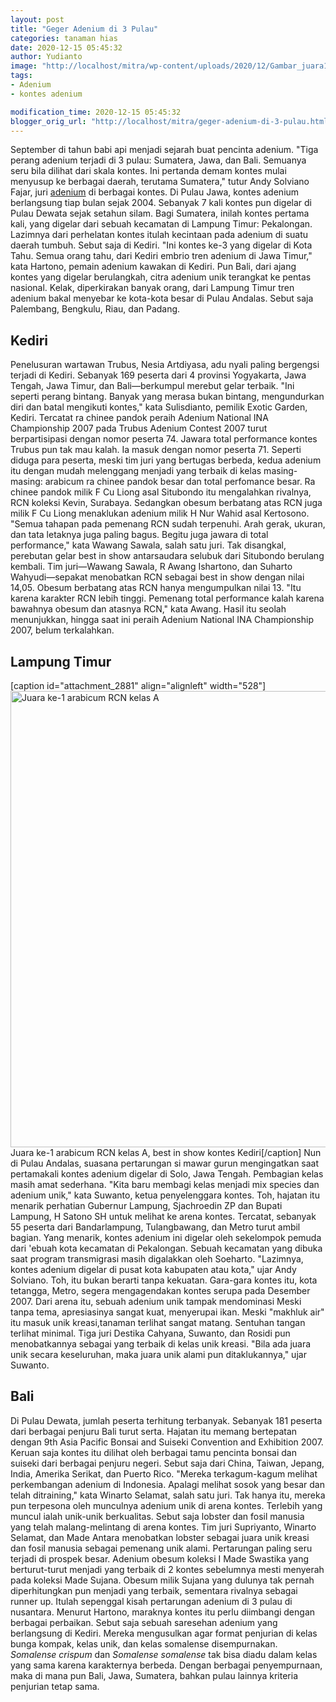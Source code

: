 ```yaml
---
layout: post
title: "Geger Adenium di 3 Pulau"
categories: tanaman hias
date: 2020-12-15 05:45:32
author: Yudianto
image: "http://localhost/mitra/wp-content/uploads/2020/12/Gambar_juara1_1024x536.jpg"
tags:
- Adenium
- kontes adenium

modification_time: 2020-12-15 05:45:32
blogger_orig_url: "http://localhost/mitra/geger-adenium-di-3-pulau.html"
---
```


September di tahun babi api menjadi sejarah buat pencinta adenium. "Tiga perang adenium terjadi di 3 pulau: Sumatera, Jawa, dan Bali. Semuanya seru bila dilihat dari skala kontes. Ini pertanda demam kontes mulai menyusup ke berbagai daerah, terutama Sumatera," tutur Andy Solviano Fajar, juri <a class="wpil_keyword_link " href="http://127.0.0.1/mitra/topik/adenium"  title="adenium" data-wpil-keyword-link="linked">adenium</a> di berbagai kontes.
Di Pulau Jawa, kontes adenium berlangsung tiap bulan sejak 2004. Sebanyak 7 kali kontes pun digelar di Pulau Dewata sejak setahun silam. Bagi Sumatera, inilah kontes pertama kali, yang digelar dari sebuah kecamatan di Lampung Timur: Pekalongan.
Lazimnya dari perhelatan kontes itulah kecintaan pada adenium di suatu daerah tumbuh. Sebut saja di Kediri. "Ini kontes ke-3 yang digelar di Kota Tahu. Semua orang tahu, dari Kediri embrio tren adenium di Jawa Timur," kata Hartono, pemain adenium kawakan di Kediri. Pun Bali, dari ajang kontes yang digelar berulangkah, citra adenium unik terangkat ke pentas nasional.
Kelak, diperkirakan banyak orang, dari Lampung Timur tren adenium bakal menyebar ke kota-kota besar di Pulau Andalas. Sebut saja Palembang, Bengkulu, Riau, dan Padang.
<h2 id="Kediri">Kediri</h2>
Penelusuran wartawan Trubus, Nesia Artdiyasa, adu nyali paling bergengsi terjadi di Kediri. Sebanyak 169 peserta dari 4 provinsi Yogyakarta, Jawa Tengah, Jawa Timur, dan Bali—berkumpul merebut gelar terbaik. "Ini seperti perang bintang. Banyak yang merasa bukan bintang, mengundurkan diri dan batal mengikuti kontes," kata Sulisdianto, pemilik Exotic Garden, Kediri.
Tercatat ra chinee pandok peraih Adenium National INA Championship 2007 pada Trubus Adenium Contest 2007 turut berpartisipasi dengan nomor peserta 74. Jawara total performance kontes Trubus pun tak mau kalah. Ia masuk dengan nomor peserta 71.
Seperti diduga para peserta, meski tim juri yang bertugas berbeda, kedua adenium itu dengan mudah melenggang menjadi yang terbaik di kelas masing-masing: arabicum ra chinee pandok besar dan total perfomance besar. Ra chinee pandok milik F Cu Liong asal Situbondo itu mengalahkan rivalnya, RCN koleksi Kevin, Surabaya. Sedangkan obesum berbatang atas RCN juga milik F Cu Liong menaklukan adenium milik H Nur Wahid asal Kertosono.
"Semua tahapan pada pemenang RCN sudah terpenuhi. Arah gerak, ukuran, dan tata letaknya juga paling bagus. Begitu juga jawara di total performance," kata Wawang Sawala, salah satu juri.
Tak disangkal, perebutan gelar best in show antarsaudara selubuk dari Situbondo berulang kembali. Tim juri—Wawang Sawala, R Awang Ishartono, dan Suharto Wahyudi—sepakat menobatkan RCN sebagai best in show dengan nilai 14,05. Obesum berbatang atas RCN hanya mengumpulkan nilai 13.
"Itu karena karakter RCN lebih tinggi. Pemenang total performance kalah karena bawahnya obesum dan atasnya RCN," kata Awang. Hasil itu seolah menunjukkan, hingga saat ini peraih Adenium National INA Championship 2007, belum terkalahkan.
<h2 id="Timur">Lampung Timur</h2>
[caption id="attachment_2881" align="alignleft" width="528"]<a href="http://127.0.0.1/mitra/wp-content/uploads/2020/12/Gambar_juara_556x768.jpg"><img class="wp-image-2881 size-full" src="http://127.0.0.1/mitra/wp-content/uploads/2020/12/Gambar_juara_556x768.jpg" alt="Juara ke-1 arabicum RCN kelas A" width="528" height="730" /></a> Juara ke-1 arabicum RCN kelas A, best in show kontes Kediri[/caption]
Nun di Pulau Andalas, suasana pertarungan si mawar gurun mengingatkan saat pertamakali kontes adenium digelar di Solo, Jawa Tengah. Pembagian kelas masih amat sederhana. "Kita baru membagi kelas menjadi mix species dan adenium unik," kata Suwanto, ketua penyelenggara kontes.
Toh, hajatan itu menarik perhatian Gubernur Lampung, Sjachroedin ZP dan Bupati Lampung, H Satono SH untuk melihat ke arena kontes. Tercatat, sebanyak 55 peserta dari Bandarlampung, Tulangbawang, dan Metro turut ambil bagian.
Yang menarik, kontes adenium ini digelar oleh sekelompok pemuda dari 'ebuah kota kecamatan di Pekalongan. Sebuah kecamatan yang dibuka saat program transmigrasi masih digalakkan oleh Soeharto.
"Lazimnya, kontes adenium digelar di pusat kota kabupaten atau kota," ujar Andy Solviano. Toh, itu bukan berarti tanpa kekuatan. Gara-gara kontes itu, kota tetangga, Metro, segera mengagendakan kontes serupa pada Desember 2007.
Dari arena itu, sebuah adenium unik tampak mendominasi Meski tanpa tema, apresiasinya sangat kuat, menyerupai ikan. Meski "makhluk air" itu masuk unik kreasi,tanaman terlihat sangat matang.
Sentuhan tangan terlihat minimal. Tiga juri Destika Cahyana, Suwanto, dan Rosidi pun menobatkannya sebagai yang terbaik di kelas unik kreasi. "Bila ada juara unik secara keseluruhan, maka juara unik alami pun ditaklukannya," ujar Suwanto.
<h2 id="Timur">Bali</h2>
Di Pulau Dewata, jumlah peserta terhitung terbanyak. Sebanyak 181 peserta dari berbagai penjuru Bali turut serta. Hajatan itu memang bertepatan dengan 9th Asia Pacific Bonsai and Suiseki Convention and Exhibition 2007.
Keruan saja kontes itu dilihat oleh berbagai tamu pencinta bonsai dan suiseki dari berbagai penjuru negeri. Sebut saja dari China, Taiwan, Jepang, India, Amerika Serikat, dan Puerto Rico. "Mereka terkagum-kagum melihat perkembangan adenium di Indonesia. Apalagi melihat sosok yang besar dan telah ditraining," kata Winarto Selamat, salah satu juri.
Tak hanya itu, mereka pun terpesona oleh munculnya adenium unik di arena kontes. Terlebih yang muncul ialah unik-unik berkualitas. Sebut saja lobster dan fosil manusia yang telah malang-melintang di arena kontes. Tim juri Supriyanto, Winarto Selamat, dan Made Antara menobatkan lobster sebagai juara unik kreasi dan fosil manusia sebagai pemenang unik alami.
Pertarungan paling seru terjadi di prospek besar. Adenium obesum koleksi I Made Swastika yang berturut-turut menjadi yang terbaik di 2 kontes sebelumnya mesti menyerah pada koleksi Made Sujana. Obesum milik Sujana yang dulunya tak pernah diperhitungkan pun menjadi yang terbaik, sementara rivalnya sebagai runner up.
Itulah sepenggal kisah pertarungan adenium di 3 pulau di nusantara. Menurut Hartono, maraknya kontes itu perlu diimbangi dengan berbagai perbaikan.
Sebut saja sebuah saresehan adenium yang berlangsung di Kediri. Mereka mengusulkan agar format penjurian di kelas bunga kompak, kelas unik, dan kelas somalense disempurnakan. <i>Somalense crispum</i> dan <i>Somalense somalense</i> tak bisa diadu dalam kelas yang sama karena karakternya berbeda.
Dengan berbagai penyempurnaan, maka di mana pun Bali, Jawa, Sumatera, bahkan pulau lainnya kriteria penjurian tetap sama.

